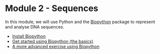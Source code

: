 # Module 2 - Sequences

In this module, we will use Python and the [Biopython](https://biopython.org/) package to represent and analyse DNA sequences.

* [Install Biopython](install_biopython.md)
* [Get started using Biopython (the basics)](Exercise1.md)
* [A more advanced exercise using Biopython](Exercise2.md)
